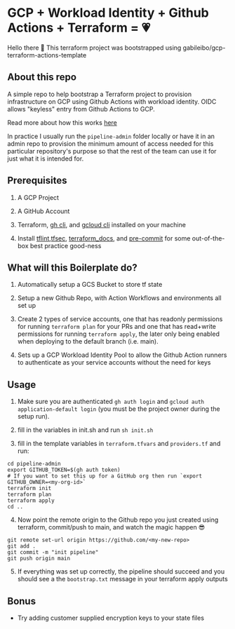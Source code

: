 # GCP + Workload Identity + Github Actions + Terraform = 💗

Hello there 👋 This terraform project was bootstrapped using gabileibo/gcp-terraform-actions-template

## About this repo

A simple repo to help bootstrap a Terraform project to provision infrastructure on GCP using Github Actions with workload identity. OIDC allows "keyless" entry from Github Actions to GCP.

Read more about how this works [here](https://cloud.google.com/blog/products/identity-security/enabling-keyless-authentication-from-github-actions)

In practice I usually run the `pipeline-admin` folder locally or have it in an admin repo to provision the minimum amount of access needed for this particular repository's purpose so that the rest of the team can use it for just what it is intended for.

## Prerequisites

1. A GCP Project

2. A GitHub Account

3. Terraform, [gh cli](https://cli.github.com/), and [gcloud cli](https://cloud.google.com/sdk/gcloud#download_and_install_the) installed on your machine

4. Install [tflint](https://github.com/terraform-linters/tflint),[tfsec](https://aquasecurity.github.io/tfsec), [terraform_docs](https://terraform-docs.io/), and [pre-commit](https://pre-commit.com/) for some out-of-the-box best practice good-ness

## What will this Boilerplate do?

1. Automatically setup a GCS Bucket to store tf state

2. Setup a new Github Repo, with Action Workflows and environments all set up

3. Create 2 types of service accounts, one that has readonly permissions for running `terraform plan` for your PRs and one that has read+write permissions for running `terraform apply`, the later only being enabled when deploying to the default branch (i.e. main).

4. Sets up a GCP Workload Identity Pool to allow the Github Action runners to authenticate as your service accounts without the need for keys

## Usage

1. Make sure you are authenticated `gh auth login` and `gcloud auth application-default login` (you must be the project owner during the setup run).

2. fill in the variables in init.sh and run `sh init.sh`

3. fill in the template variables in `terraform.tfvars` and `providers.tf` and run:

```
cd pipeline-admin
export GITHUB_TOKEN=$(gh auth token)
# If you want to set this up for a GitHub org then run `export GITHUB_OWNER=<my-org-id>`
terraform init
terraform plan
terraform apply
cd ..
```

4. Now point the remote origin to the Github repo you just created using terraform, commit/push to main, and watch the magic happen 😎

```
git remote set-url origin https://github.com/<my-new-repo>
git add .
git commit -m "init pipeline"
git push origin main
```

5. If everything was set up correctly, the pipeline should succeed and you should see a the `bootstrap.txt` message in your terraform apply outputs

## Bonus

- Try adding customer supplied encryption keys to your state files
